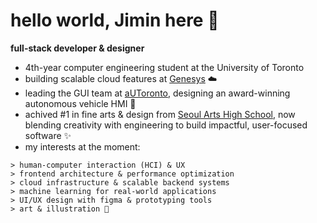 # hello world, Jimin here 👋

**full-stack developer & designer**

- 4th-year computer engineering student at the University of Toronto  
- building scalable cloud features at [Genesys](https://www.genesys.com/) ☁️  
- leading the GUI team at [aUToronto](https://www.autodrive.utoronto.ca/), designing an award-winning autonomous vehicle HMI 🚗  
- achived #1 in fine arts & design from [Seoul Arts High School](https://yego.sen.hs.kr/), now blending creativity with engineering to build impactful, user-focused software ✨  
- my interests at the moment:

```
> human-computer interaction (HCI) & UX  
> frontend architecture & performance optimization  
> cloud infrastructure & scalable backend systems  
> machine learning for real-world applications  
> UI/UX design with figma & prototyping tools  
> art & illustration 🎨
```
